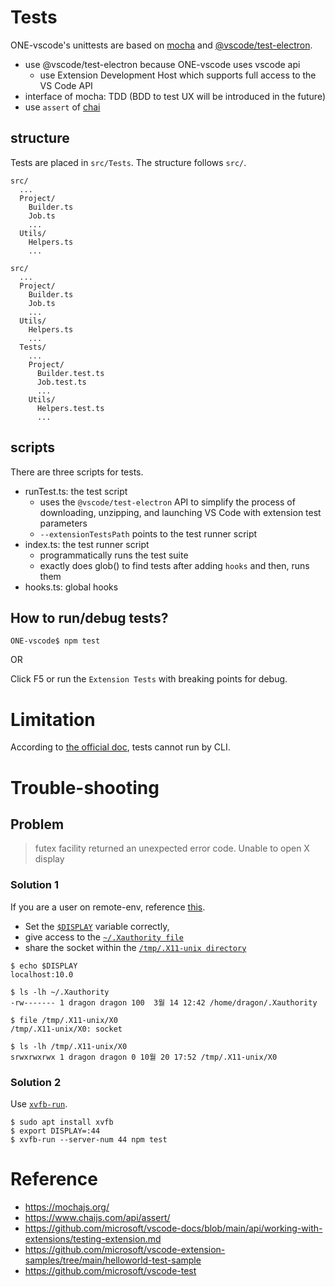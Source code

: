 # Tests

ONE-vscode's unittests are based on [mocha](https://mochajs.org/) and [@vscode/test-electron](https://github.com/microsoft/vscode-docs/blob/main/api/working-with-extensions/testing-extension.md).
- use @vscode/test-electron because ONE-vscode uses vscode api
  - use Extension Development Host which supports full access to the VS Code API
- interface of mocha: TDD (BDD to test UX will be introduced in the future)
- use `assert` of [chai](https://www.chaijs.com/api/assert/)

## structure

Tests are placed in `src/Tests`. The structure follows `src/`.
```
src/
  ...
  Project/
    Builder.ts
    Job.ts
    ...
  Utils/
    Helpers.ts
    ...
```
```
src/
  ...
  Project/
    Builder.ts
    Job.ts
    ...
  Utils/
    Helpers.ts
    ...
  Tests/
    ...
    Project/
      Builder.test.ts
      Job.test.ts
      ...
    Utils/
      Helpers.test.ts
      ...
```

## scripts

There are three scripts for tests.
- runTest.ts: the test script
  - uses the `@vscode/test-electron` API to simplify the process of downloading, unzipping, and launching VS Code with extension test parameters
  - `--extensionTestsPath` points to the test runner script
- index.ts: the test runner script
  - programmatically runs the test suite
  - exactly does glob() to find tests after adding `hooks` and then, runs them
- hooks.ts: global hooks

## How to run/debug tests?

```
ONE-vscode$ npm test
```

OR

Click F5 or run the `Extension Tests` with breaking points for debug.

# Limitation

According to [the official doc](https://github.com/microsoft/vscode-docs/blob/main/api/working-with-extensions/testing-extension.md#using-insiders-version-for-extension-development), tests cannot run by CLI.

# Trouble-shooting

## Problem

> futex facility returned an unexpected error code. Unable to open X display

### Solution 1

If you are a user on remote-env, reference [this](https://unix.stackexchange.com/questions/681398/how-to-run-an-x-app-vscode-as-another-user).
- Set the [`$DISPLAY`](https://askubuntu.com/questions/432255/what-is-the-display-environment-variable) variable correctly,
- give access to the [`~/.Xauthority file`](https://askubuntu.com/questions/300682/what-is-the-xauthority-file)
- share the socket within the [`/tmp/.X11-unix directory`](https://unix.stackexchange.com/questions/196677/what-is-tmp-x11-unix)

```
$ echo $DISPLAY
localhost:10.0

$ ls -lh ~/.Xauthority
-rw------- 1 dragon dragon 100  3월 14 12:42 /home/dragon/.Xauthority

$ file /tmp/.X11-unix/X0
/tmp/.X11-unix/X0: socket

$ ls -lh /tmp/.X11-unix/X0
srwxrwxrwx 1 dragon dragon 0 10월 20 17:52 /tmp/.X11-unix/X0
```

### Solution 2

Use [`xvfb-run`](https://github.com/Samsung/ONE-vscode/pull/360#issuecomment-1068845901).

```
$ sudo apt install xvfb
$ export DISPLAY=:44
$ xvfb-run --server-num 44 npm test
```

# Reference
- https://mochajs.org/
- https://www.chaijs.com/api/assert/
- https://github.com/microsoft/vscode-docs/blob/main/api/working-with-extensions/testing-extension.md
- https://github.com/microsoft/vscode-extension-samples/tree/main/helloworld-test-sample
- https://github.com/microsoft/vscode-test
